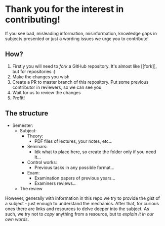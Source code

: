 # Thank you for the interest in contributing!
If you see bad, misleading information, misinformation, knowledge gaps in subjects presented or just a wording issues we urge you to contribute!

## How?
1. Firstly you will need to _fork_ a GitHub repository. It's almost like [[fork]], but for repositories :)
2. Make the changes you wish
3. Create a PR to master branch of this repository. Put some previous contributor in reviewers, so we can see you
4. Wait for us to review the changes
5. Profit!

## The structure
* Semester:
	* Subject:
		* Theory:
			* PDF files of lectures, your notes, etc...
		* Seminars:
			* Idk what to place here, so create the folder only if you need it...
		* Control works:
			* Previous tasks in any possible format...
		* Exam:
			* Examination papers of previous years...
			* Examiners reviews...
	* The review

However, generally with information in this repo we try to provide the gist of a subject - just enough to understand the mechanics.
After that, for curious ones there are links and resources to delve deeper into the subject.
As such, we try not to _copy_ anything from a resource, but to _explain it in our own words_.
